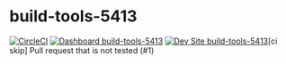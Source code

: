 # build-tools-5413

[![CircleCI](https://circleci.com/gh/pantheon-ci-bot/build-tools-5413.svg?style=shield)](https://circleci.com/gh/pantheon-ci-bot/build-tools-5413)
[![Dashboard build-tools-5413](https://img.shields.io/badge/dashboard-build_tools_5413-yellow.svg)](https://dashboard.pantheon.io/sites/47243bfa-3df7-4f69-be0a-becee8f1b775#dev/code)
[![Dev Site build-tools-5413](https://img.shields.io/badge/site-build_tools_5413-blue.svg)](http://dev-build-tools-5413.pantheonsite.io/)[ci skip] Pull request that is not tested (#1)
